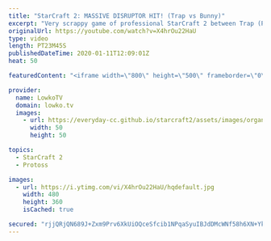```yaml
---
title: "StarCraft 2: MASSIVE DISRUPTOR HIT! (Trap vs Bunny)"
excerpt: "Very scrappy game of professional StarCraft 2 between Trap (Protoss) and Bunny (Terran). Both players make several of mistakes in the match, which is why it gets extremely hectic. From accidential Colossus rally points, to a massive Disruptor hit. Terran vs Protoss has quickly become one of my favourites,"
originalUrl: https://youtube.com/watch?v=X4hrOu22HaU
type: video
length: PT23M45S
publishedDateTime: 2020-01-11T12:09:01Z
heat: 50

featuredContent: "<iframe width=\"800\" height=\"500\" frameborder=\"0\" src=\"https://www.youtube.com/embed/X4hrOu22HaU\" allow=\"accelerometer; autoplay; encrypted-media; gyroscope; picture-in-picture\" allowfullscreen></iframe>"

provider:
  name: LowkoTV
  domain: lowko.tv
  images:
    - url: https://everyday-cc.github.io/starcraft2/assets/images/organizations/lowko.tv-50x50.jpg
      width: 50
      height: 50

topics:
  - StarCraft 2
  - Protoss

images:
  - url: https://i.ytimg.com/vi/X4hrOu22HaU/hqdefault.jpg
    width: 480
    height: 360
    isCached: true

secured: "rjjQRjQN689J+Zxm9Prv6XkUiOQceSfcib1NPqaSyuIBJdDMcWNf58h6XN+YkGXGs92MrAKP2lGxQIalrLggVNI/a0Qza+9qi8We9g6xyzh9CYbz1fse4jKobk+Cel3dvZlXiyR0BIRzucJrPrwNpx6uX7+GcEVgVHFU3rCF+UnoGm9JtaPXx9Kc1FBC4d2ox+3UEy1Qr+TwIBKUdoln+FmxvNKpBdDocl7eBNGrayuTX2Cp88z5bEbWFpQ4v6xibkgfdlIWzoxAGXM2+wyqHm+SkO/N+tQGT9vkyn6POBh6MIIdDr3pwZ1nbkuMk+Litsiua/C7cQKDQFs9JrF0gPRoa30PXGUSviyyw6qOjY+fYES1ppHjVb4vrAcqHSBy5Fb9ZTIP2u0UW+nHnzMt5tb7zBxJ7MZtfjAkS8Xu7+M8IYuVWM8cwH5dh0PysRF8;YR3HUx3DxLbgY13qQoECTw=="
---
```


